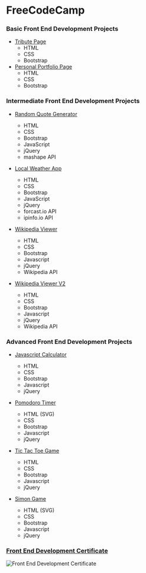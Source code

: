 # FreeCodeCamp
### Basic Front End Development Projects
+ [Tribute Page](http://codepen.io/seanmhamlet/full/zrbRyv/)
  + HTML
  + CSS
  + Bootstrap
+ [Personal Portfolio Page](http://codepen.io/seanmhamlet/full/PNoLLG/)
  + HTML
  + CSS
  + Bootstrap

### Intermediate Front End Development Projects

+ [Random Quote Generator](http://codepen.io/seanmhamlet/full/xVgpWZ/)
  + HTML
  + CSS
  + Bootstrap
  + JavaScript
  + jQuery
  + mashape API

+ [Local Weather App](http://codepen.io/seanmhamlet/full/MyoOaw/)
  + HTML
  + CSS
  + Bootstrap
  + JavaScript
  + jQuery
  + forcast.io API
  + ipinfo.io API

+ [Wikipedia Viewer](http://codepen.io/seanmhamlet/full/zqdjrP/)
  + HTML
  + CSS
  + Bootstrap
  + Javascript
  + jQuery
  + Wikipedia API

+ [Wikipedia Viewer V2](http://codepen.io/seanmhamlet/full/yOqyGq/)
  + HTML
  + CSS
  + Bootstrap
  + Javascript
  + jQuery
  + Wikipedia API

### Advanced Front End Development Projects

+ [Javascript Calculator](http://codepen.io/seanmhamlet/full/GZPMjV/)
  + HTML
  + CSS
  + Bootstrap
  + Javascript
  + jQuery

+ [Pomodoro Timer](http://codepen.io/seanmhamlet/full/aNMRbB/)
  + HTML (SVG)
  + CSS
  + Bootstrap
  + Javascript
  + jQuery

+ [Tic Tac Toe Game](http://codepen.io/seanmhamlet/full/WwqKLQ/)
  + HTML
  + CSS
  + Bootstrap
  + Javascript
  + jQuery

+ [Simon Game](http://codepen.io/seanmhamlet/full/VjwyYy/)
  + HTML (SVG)
  + CSS
  + Bootstrap
  + Javascript
  + jQuery

### [Front End Development Certificate](https://github.com/seanmhamlet/FreeCodeCamp/blob/master/images/front-end-dev-certification.png)
![Front End Development Certificate](https://github.com/seanmhamlet/FreeCodeCamp/blob/master/images/front-end-dev-certification.png)
